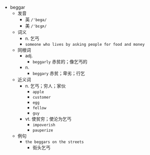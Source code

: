 - beggar
  - 发音
    - 英 `/'begə/`
    - 美 `/'bɛɡɚ/`
  - 词义
    - n. 乞丐
    - `someone who lives by asking people for food and money`
  - 同根词
    - adj.
      - `beggarly` 赤贫的；像乞丐的
    - n.
      - `beggary` 赤贫；卑劣；行乞
  - 近义词
    - n. 乞丐；穷人；家伙
      - `apple`
      - `customer`
      - `egg`
      - `fellow`
      - `guy`
    - vt. 使贫穷；使沦为乞丐
      - `impoverish`
      - `pauperize`
  - 例句
    - `the beggars on the streets`
      - 街头乞丐

